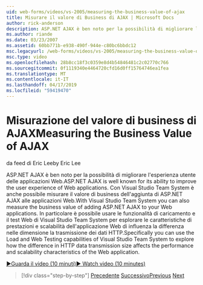 ```yaml
---
uid: web-forms/videos/vs-2005/measuring-the-business-value-of-ajax
title: Misurare il valore di Business di AJAX | Microsoft Docs
author: rick-anderson
description: ASP.NET AJAX è ben noto per la possibilità di migliorare l'esperienza utente delle applicazioni Web. Con Visual Studio Team System è anche possibile misurare la busine...
ms.author: riande
ms.date: 03/23/2007
ms.assetid: 60bb771b-e938-490f-944e-c80bc6bbdc12
msc.legacyurl: /web-forms/videos/vs-2005/measuring-the-business-value-of-ajax
msc.type: video
ms.openlocfilehash: 28b8cc18f3c0359e8d4b54846481c2c02770c766
ms.sourcegitcommit: 0f1119340e4464720cfd16d0ff15764746ea1fea
ms.translationtype: MT
ms.contentlocale: it-IT
ms.lasthandoff: 04/17/2019
ms.locfileid: "59419470"
---
```

# <a name="measuring-the-business-value-of-ajax"></a><span data-ttu-id="06ea8-104">Misurazione del valore di business di AJAX</span><span class="sxs-lookup"><span data-stu-id="06ea8-104">Measuring the Business Value of AJAX</span></span>

<span data-ttu-id="06ea8-105">da feed di Eric Lee</span><span class="sxs-lookup"><span data-stu-id="06ea8-105">by Eric Lee</span></span>

<span data-ttu-id="06ea8-106">ASP.NET AJAX è ben noto per la possibilità di migliorare l'esperienza utente delle applicazioni Web.</span><span class="sxs-lookup"><span data-stu-id="06ea8-106">ASP.NET AJAX is well known for its ability to improve the user experience of Web applications.</span></span> <span data-ttu-id="06ea8-107">Con Visual Studio Team System è anche possibile misurare il valore di business dell'aggiunta di ASP.NET AJAX alle applicazioni Web.</span><span class="sxs-lookup"><span data-stu-id="06ea8-107">With Visual Studio Team System you can also measure the business value of adding ASP.NET AJAX to your Web applications.</span></span> <span data-ttu-id="06ea8-108">In particolare è possibile usare le funzionalità di caricamento e il test Web di Visual Studio Team System per esplorare le caratteristiche di prestazioni e scalabilità dell'applicazione Web di influenza la differenza nelle dimensione la trasmissione dei dati HTTP.</span><span class="sxs-lookup"><span data-stu-id="06ea8-108">Specifically you can use the Load and Web Testing capabilities of Visual Studio Team System to explore how the difference in HTTP data transmission size affects the performance and scalability characteristics of the Web application.</span></span>

[<span data-ttu-id="06ea8-109">&#9654;Guarda il video (10 minuti)</span><span class="sxs-lookup"><span data-stu-id="06ea8-109">&#9654; Watch video (10 minutes)</span></span>](https://channel9.msdn.com/Blogs/ASP-NET-Site-Videos/measuring-the-business-value-of-ajax)

> [!div class="step-by-step"]
> <span data-ttu-id="06ea8-110">[Precedente](introduction-to-managing-and-running-tests-with-team-system.md)
> [Successivo](code-coverage-of-automated-tests.md)</span><span class="sxs-lookup"><span data-stu-id="06ea8-110">[Previous](introduction-to-managing-and-running-tests-with-team-system.md)
[Next](code-coverage-of-automated-tests.md)</span></span>
